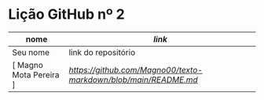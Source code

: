 # Lição GitHub nº 2

nome | _link_
---- | -----
Seu nome | link do repositório
[ Magno Mota Pereira ] | _https://github.com/Magno00/texto-markdown/blob/main/README.md_
